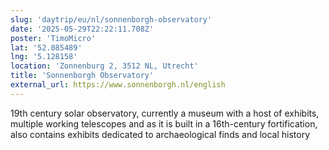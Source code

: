 ```yaml
---
slug: 'daytrip/eu/nl/sonnenborgh-observatory'
date: '2025-05-29T22:22:11.708Z'
poster: 'TimoMicro'
lat: '52.085489'
lng: '5.128158'
location: 'Zonnenburg 2, 3512 NL, Utrecht'
title: 'Sonnenborgh Observatory'
external_url: https://www.sonnenborgh.nl/english
---
```

19th century solar observatory, currently a museum with a host of exhibits, multiple working telescopes and as it is built in a 16th-century fortification, also contains exhibits dedicated to archaeological finds and local history